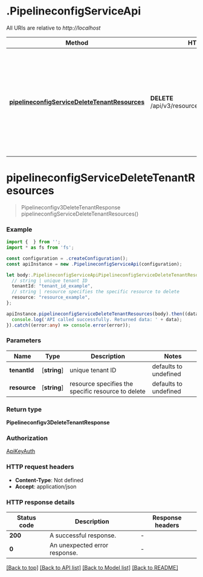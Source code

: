 # .PipelineconfigServiceApi

All URIs are relative to *http://localhost*

Method | HTTP request | Description
------------- | ------------- | -------------
[**pipelineconfigServiceDeleteTenantResources**](PipelineconfigServiceApi.md#pipelineconfigServiceDeleteTenantResources) | **DELETE** /api/v3/resources/{tenant_id}/{resource} | Summary: Delete a tenant resource Description: Delete tenant specific resources such as db2, mongo, postgres and s3.


# **pipelineconfigServiceDeleteTenantResources**
> Pipelineconfigv3DeleteTenantResponse pipelineconfigServiceDeleteTenantResources()


### Example


```typescript
import {  } from '';
import * as fs from 'fs';

const configuration = .createConfiguration();
const apiInstance = new .PipelineconfigServiceApi(configuration);

let body:.PipelineconfigServiceApiPipelineconfigServiceDeleteTenantResourcesRequest = {
  // string | unique tenant ID
  tenantId: "tenant_id_example",
  // string | resource specifies the specific resource to delete
  resource: "resource_example",
};

apiInstance.pipelineconfigServiceDeleteTenantResources(body).then((data:any) => {
  console.log('API called successfully. Returned data: ' + data);
}).catch((error:any) => console.error(error));
```


### Parameters

Name | Type | Description  | Notes
------------- | ------------- | ------------- | -------------
 **tenantId** | [**string**] | unique tenant ID | defaults to undefined
 **resource** | [**string**] | resource specifies the specific resource to delete | defaults to undefined


### Return type

**Pipelineconfigv3DeleteTenantResponse**

### Authorization

[ApiKeyAuth](README.md#ApiKeyAuth)

### HTTP request headers

 - **Content-Type**: Not defined
 - **Accept**: application/json


### HTTP response details
| Status code | Description | Response headers |
|-------------|-------------|------------------|
**200** | A successful response. |  -  |
**0** | An unexpected error response. |  -  |

[[Back to top]](#) [[Back to API list]](README.md#documentation-for-api-endpoints) [[Back to Model list]](README.md#documentation-for-models) [[Back to README]](README.md)


